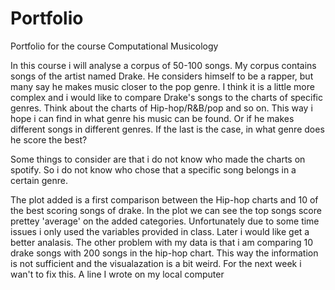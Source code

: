 # Portfolio
Portfolio for the course Computational Musicology

In this course i will analyse a corpus of 50-100 songs. My corpus contains songs of the artist named Drake. He considers himself to be a rapper, but many say he makes music closer to the pop genre. I think it is a little more complex and i would like to compare Drake's songs to the charts of specific genres. Think about the charts of Hip-hop/R&B/pop and so on. This way i hope i can find in what genre his music can be found. Or if he makes different songs in different genres. If the last is the case, in what genre does he score the best? 

Some things to consider are that i do not know who made the charts on spotify. So i do not know who chose that a specific song belongs in a certain genre. 

The plot added is a first comparison between the Hip-hop charts and 10 of the best scoring songs of drake. In the plot we can see the top songs score prettey 'average' on the added categories. Unfortunately due to some time issues i only used the variables provided in class. Later i would like get a better analasis. The other problem with my data is that i am comparing 10 drake songs with 200 songs in the hip-hop chart. This way the information is not sufficient and the visualazation is a bit weird. For the next week i wan't to fix this. 
A line I wrote on my local computer  
